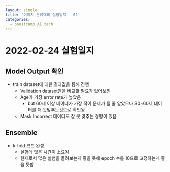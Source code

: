 ```yaml
---
layout: single
title: '이미지 분류대회 실험일지 - 02'
categories:
  - boostcamp AI tech
---
```

# 2022-02-24 실험일지
## Model Output 확인
- train dataset에 대한 결과값을 통해 진행
  - Validation dataset만을 비교할 필요가 있어보임
  - Age가 가장 error rate가 높았음
    - but 60세 이상 데이터가 가장 적어 문제가 될 줄 알았으나 30~60세 데이터를 더 못맞추는것으로 확인됨
  - Mask Incorrect 데이터도 잘 못 맞추는 경향이 있음
## Ensemble
- k-fold 코드 완성
  - 실험에 많은 시간이 소요됨
  - 현재로서 많은 실험을 돌려보는게 좋을 듯해 epoch 수를 10으로 고정하는게 좋을 듯함